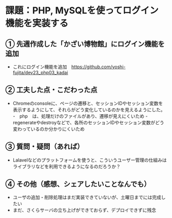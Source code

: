 # 課題：PHP, MySQLを使ってログイン機能を実装する

## ① 先週作成した「かざい博物館」にログイン機能を追加
- これにログイン機能を追加　https://github.com/yoshi-fujita/dev23_php03_kadai

## ② 工夫した点・こだわった点
- Chromeのconsoleに、ページの遷移と、セッションIDやセッション変数を表示するようにして、それらがどう変化しているのかを見えるようにした。
 -　php　は、処理だけのファイルがあり、遷移が見えにくいため
 -　regenerateやdestroyなどで、各所のセッションIDやセッション変数がどう変わっているのか分かりにくいため

## ③ 質問・疑問（あれば）
- Lalavelなどのプラットフォームを使うと、こういうユーザー管理の仕組みはライブラリなどを利用できるようになるのだろうか？
  
## ④ その他（感想、シェアしたいことなんでも）
- ユーザの追加・削除処理はまだ実装できていないが、土曜日までには完成したい
- まだ、さくらサーバの立ち上げができておらず、デプロイできずに残念
